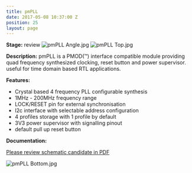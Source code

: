 ```yaml
---
title: pmPLL
date: 2017-05-08 10:37:00 Z
position: 25
layout: page
---
```


**Stage:** review
![pmPLL Angle.jpg](/uploads/pmPLL/pmPLL%20Angle.jpg)
![pmPLL Top.jpg](/uploads/pmPLL/pmPLL%20Top.jpg)

**Description:**
pmPLL is a PMOD(™) interface compatible module providing quad frequency synthesized clocking, reset button and power supervisor. useful for time domain based RTL applications.

**Features:**
* Crystal based 4 frequency PLL configurable synthesis
* 1MHz - 200MHz frequency range
* LOCK/RESET pin for external synchronisation
* I2c interface with selectable address configuration
* 4 profiles storage with 1 profile by default
* 3V3 power supervisor with signalling pinout
* default pull up reset button 

**Documentation:**

[Please review schematic candidate in PDF](/uploads/pmPLL/2016-10-05-pmPLL-0-r1-Scheme.pdf)

![pmPLL Bottom.jpg](/uploads/pmPLL/pmPLL%20Bottom.jpg)